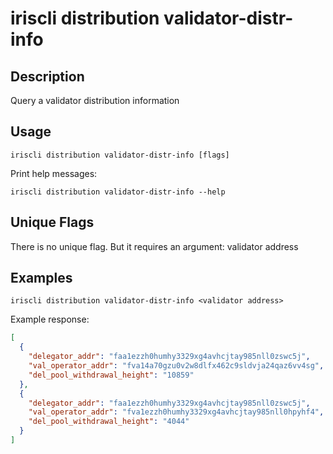 # iriscli distribution validator-distr-info

## Description

Query a validator distribution information

## Usage

```
iriscli distribution validator-distr-info [flags]
```

Print help messages:
```
iriscli distribution validator-distr-info --help
```

## Unique Flags

There is no unique flag. But it requires an argument: validator address


## Examples

```
iriscli distribution validator-distr-info <validator address>
```
Example response:
```json
[
  {
    "delegator_addr": "faa1ezzh0humhy3329xg4avhcjtay985nll0zswc5j",
    "val_operator_addr": "fva14a70gzu0v2w8dlfx462c9sldvja24qaz6vv4sg",
    "del_pool_withdrawal_height": "10859"
  },
  {
    "delegator_addr": "faa1ezzh0humhy3329xg4avhcjtay985nll0zswc5j",
    "val_operator_addr": "fva1ezzh0humhy3329xg4avhcjtay985nll0hpyhf4",
    "del_pool_withdrawal_height": "4044"
  }
]
```
